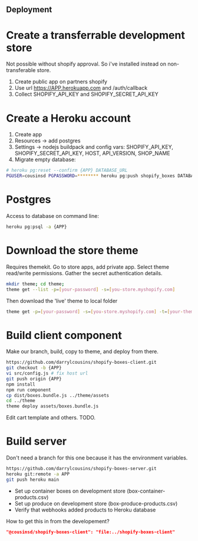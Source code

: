 ## Deployment

# Create a transferrable development store

Not possible without shopify approval. So i've installed instead on non-transferable store.

1. Create public app on partners shopify
2. Use url https://APP.herokuapp.com and /auth/callback
3. Collect SHOPIFY_API_KEY and SHOPIFY_SECRET_API_KEY

# Create a Heroku account

1. Create app
2. Resources -> add postgres
3. Settings -> nodejs buildpack and config vars: SHOPIFY_API_KEY, SHOPIFY_SECRET_API_KEY, HOST, API_VERSION, SHOP_NAME
4. Migrate empty database:

```bash
# heroku pg:reset --confirm {APP} DATABASE_URL
PGUSER=cousinsd PGPASSWORD=******** heroku pg:push shopify_boxes DATABASE_URL -a {APP}
```

# Postgres

Access to database on command line:

```bash
heroku pg:psql -a {APP}
```

# Download the store theme

Requires themekit. Go to store apps, add private app. Select theme read/write
permissions. Gather the secret authentication details.

```bash
mkdir theme; cd theme;
theme get --list -p=[your-password] -s=[you-store.myshopify.com]
```

Then download the 'live' theme to local folder
```bash
theme get -p=[your-password] -s=[you-store.myshopify.com] -t=[your-theme-id]
```

# Build client component

Make our branch, build, copy to theme, and deploy from there.

```bash
https://github.com/darrylcousins/shopify-boxes-client.git
git checkout -b {APP}
vi src/config.js # fix host url
git push origin {APP}
npm install
npm run component
cp dist/boxes.bundle.js ../theme/assets
cd ../theme
theme deploy assets/boxes.bundle.js
```

Edit cart template and others. TODO.

# Build server

Don't need a branch for this one because it has the environment variables.

```bash
https://github.com/darrylcousins/shopify-boxes-server.git
heroku git:remote -a APP
git push heroku main
```

* Set up container boxes on development store (box-container-products.csv)
* Set up produce on development store (box-produce-products.csv)
* Verify that webhooks added products to Heroku database

How to get this in from the developement?
```json
"@cousinsd/shopify-boxes-client": "file:../shopify-boxes-client"
```

